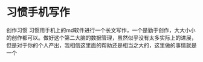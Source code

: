 # 习惯手机写作

创作习惯
习惯用手机上的md软件进行一个长文写作，一个是勤于创作，大大小小的创作都可以。做好这个第二大脑的数据管理，虽然似乎没有太多实际上的进展，但是对于你的个人产出，我相信这里面的帮助还是相当之大的，这里做的事情就是一个